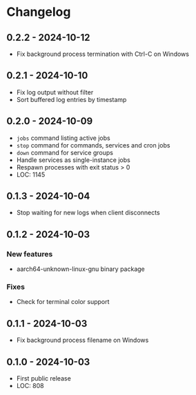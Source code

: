 # Changelog

## 0.2.2 - 2024-10-12

- Fix background process termination with Ctrl-C on Windows

## 0.2.1 - 2024-10-10

- Fix log output without filter
- Sort buffered log entries by timestamp

## 0.2.0 - 2024-10-09

- `jobs` command listing active jobs
- `stop` command for commands, services and cron jobs
- `down` command for service groups
- Handle services as single-instance jobs
- Respawn processes with exit status > 0
- LOC: 1145

## 0.1.3 - 2024-10-04

- Stop waiting for new logs when client disconnects

## 0.1.2 - 2024-10-03

### New features

- aarch64-unknown-linux-gnu binary package

### Fixes

- Check for terminal color support

## 0.1.1 - 2024-10-03

- Fix background process filename on Windows

## 0.1.0 - 2024-10-03

- First public release
- LOC: 808
